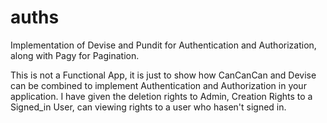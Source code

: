 # auths
Implementation of Devise and Pundit for Authentication and Authorization, along with Pagy for Pagination.


This is not a Functional App, it is just to show how CanCanCan and Devise can be combined to implement Authentication and Authorization in your application. I have given the deletion rights to Admin, Creation Rights to a Signed_in User, can viewing rights to a user who hasen't signed in. 

